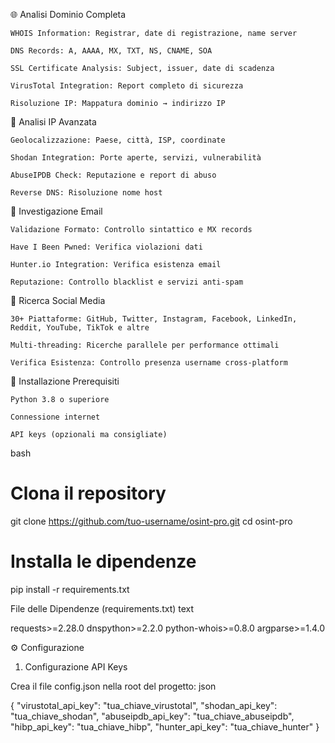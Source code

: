 🌐 Analisi Dominio Completa

    WHOIS Information: Registrar, date di registrazione, name server

    DNS Records: A, AAAA, MX, TXT, NS, CNAME, SOA

    SSL Certificate Analysis: Subject, issuer, date di scadenza

    VirusTotal Integration: Report completo di sicurezza

    Risoluzione IP: Mappatura dominio → indirizzo IP

📍 Analisi IP Avanzata

    Geolocalizzazione: Paese, città, ISP, coordinate

    Shodan Integration: Porte aperte, servizi, vulnerabilità

    AbuseIPDB Check: Reputazione e report di abuso

    Reverse DNS: Risoluzione nome host

📧 Investigazione Email

    Validazione Formato: Controllo sintattico e MX records

    Have I Been Pwned: Verifica violazioni dati

    Hunter.io Integration: Verifica esistenza email

    Reputazione: Controllo blacklist e servizi anti-spam

👥 Ricerca Social Media

    30+ Piattaforme: GitHub, Twitter, Instagram, Facebook, LinkedIn, Reddit, YouTube, TikTok e altre

    Multi-threading: Ricerche parallele per performance ottimali

    Verifica Esistenza: Controllo presenza username cross-platform

🚀 Installazione
Prerequisiti

    Python 3.8 o superiore

    Connessione internet

    API keys (opzionali ma consigliate)

bash

# Clona il repository
git clone https://github.com/tuo-username/osint-pro.git
cd osint-pro

# Installa le dipendenze
pip install -r requirements.txt

File delle Dipendenze (requirements.txt)
text

requests>=2.28.0
dnspython>=2.2.0
python-whois>=0.8.0
argparse>=1.4.0

⚙️ Configurazione
1. Configurazione API Keys

Crea il file config.json nella root del progetto:
json

{
  "virustotal_api_key": "tua_chiave_virustotal",
  "shodan_api_key": "tua_chiave_shodan",
  "abuseipdb_api_key": "tua_chiave_abuseipdb",
  "hibp_api_key": "tua_chiave_hibp",
  "hunter_api_key": "tua_chiave_hunter"
}
